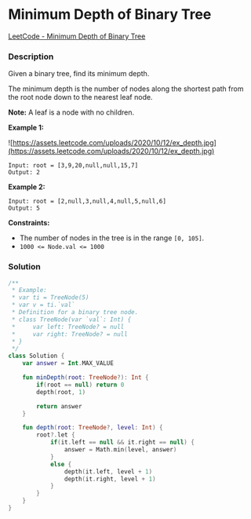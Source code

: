 # Minimum Depth of Binary Tree

[LeetCode - Minimum Depth of Binary Tree](https://leetcode.com/problems/minimum-depth-of-binary-tree/description/)

### Description

Given a binary tree, find its minimum depth.

The minimum depth is the number of nodes along the shortest path from the root node down to the nearest leaf node.

**Note:** A leaf is a node with no children.

**Example 1:**

![https://assets.leetcode.com/uploads/2020/10/12/ex_depth.jpg](https://assets.leetcode.com/uploads/2020/10/12/ex_depth.jpg)

```
Input: root = [3,9,20,null,null,15,7]
Output: 2
```

**Example 2:**

```
Input: root = [2,null,3,null,4,null,5,null,6]
Output: 5
```

**Constraints:**

- The number of nodes in the tree is in the range `[0, 105]`.
- `1000 <= Node.val <= 1000`

### Solution

```kotlin
/**
 * Example:
 * var ti = TreeNode(5)
 * var v = ti.`val`
 * Definition for a binary tree node.
 * class TreeNode(var `val`: Int) {
 *     var left: TreeNode? = null
 *     var right: TreeNode? = null
 * }
 */
class Solution {
    var answer = Int.MAX_VALUE

    fun minDepth(root: TreeNode?): Int {
        if(root == null) return 0
        depth(root, 1)

        return answer
    }

    fun depth(root: TreeNode?, level: Int) {
        root?.let {
            if(it.left == null && it.right == null) {
                answer = Math.min(level, answer)
            }
            else {    
                depth(it.left, level + 1)
                depth(it.right, level + 1)
            }
        } 
    }
}
```